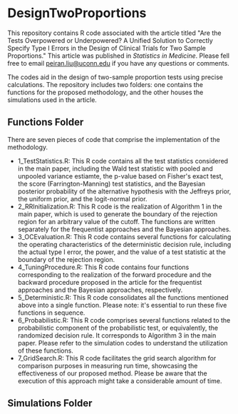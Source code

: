 # DesignTwoProportions

This repository contains R code associated with the article titled "Are the Tests Overpowered or Underpowered? A Unified Solution to Correctly Specify Type I Errors in the Design of Clinical Trials for Two Sample Proportions." This article was published in *Statistics in Medicine*. Please fell free to email peiran.liu@uconn.edu if you have any questions or comments.

The codes aid in the design of two-sample proportion tests using precise calculations. The repository includes two folders: one contains the functions for the proposed methodology, and the other houses the simulations used in the article.

## Functions Folder
There are seven pieces of code that comprise the implementation of the methodology.
- 1_TestStatistics.R: This R code contains all the test statistics considered in the main paper, including the Wald test statistic with pooled and unpooled variance estiamte, the p-value based on Fisher's exact test, the score (Farrington-Manning) test statistics, and the Bayesian posterior probability of the alternative hypothesis with the Jeffreys prior, the uniform prior, and the logit-normal prior.
- 2_RRInitialization.R: This R code is the realization of Algorithm 1 in the main paper, which is used to generate the boundary of the rejection region for an arbitrary value of the cutoff. The functions are written separately for the frequentist approaches and the Bayesian approaches.
- 3_OCEvaluation.R: This R code contains several functions for calculating the operating characteristics of the deterministic decision rule, including the actual type I error, the power, and the value of a test statistic at the boundary of the rejection region.
- 4_TuningProcedure.R: This R code contains four functions corresponding to the realization of the forward procedure and the backward procedure proposed in the article for the frequentist approaches and the Bayesian approaches, respectively.
- 5_Deterministic.R: This R code consolidates all the functions mentioned above into a single function. Please note: it's essential to run these five functions in sequence.
- 6_Probabilistic.R: This R code comprises several functions related to the probabilistic component of the probabilistic test, or equivalently, the randomized decision rule. It corresponds to Algorithm 3 in the main paper. Please refer to the simulation codes to understand the utilization of these functions.
- 7_GridSearch.R: This R code facilitates the grid search algorithm for comparison purposes in measuring run time, showcasing the effectiveness of our proposed method. Please be aware that the execution of this approach might take a considerable amount of time.

## Simulations Folder

